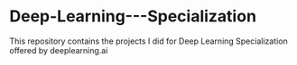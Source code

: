 # Deep-Learning---Specialization
This repository contains the projects I did for Deep Learning Specialization offered by deeplearning.ai
